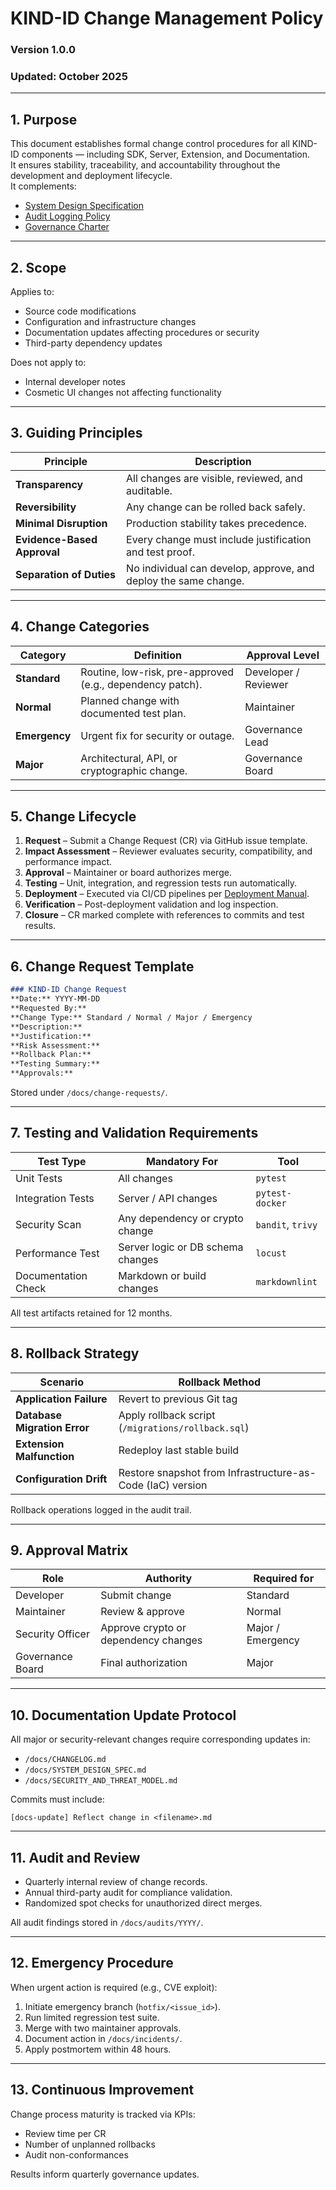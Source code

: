 # KIND-ID Change Management Policy

### Version 1.0.0  
### Updated: October 2025  

---

## 1. Purpose

This document establishes formal change control procedures for all KIND-ID components — including SDK, Server, Extension, and Documentation.  
It ensures stability, traceability, and accountability throughout the development and deployment lifecycle.  
It complements:  
- [System Design Specification](../docs/SYSTEM_DESIGN_SPEC.md)  
- [Audit Logging Policy](../docs/AUDIT_LOGGING_POLICY.md)  
- [Governance Charter](../docs/GOVERNANCE_CHARTER.md)

---

## 2. Scope

Applies to:
- Source code modifications  
- Configuration and infrastructure changes  
- Documentation updates affecting procedures or security  
- Third-party dependency updates  

Does not apply to:
- Internal developer notes  
- Cosmetic UI changes not affecting functionality  

---

## 3. Guiding Principles

| Principle | Description |
|------------|--------------|
| **Transparency** | All changes are visible, reviewed, and auditable. |
| **Reversibility** | Any change can be rolled back safely. |
| **Minimal Disruption** | Production stability takes precedence. |
| **Evidence-Based Approval** | Every change must include justification and test proof. |
| **Separation of Duties** | No individual can develop, approve, and deploy the same change. |

---

## 4. Change Categories

| Category | Definition | Approval Level |
|-----------|-------------|----------------|
| **Standard** | Routine, low-risk, pre-approved (e.g., dependency patch). | Developer / Reviewer |
| **Normal** | Planned change with documented test plan. | Maintainer |
| **Emergency** | Urgent fix for security or outage. | Governance Lead |
| **Major** | Architectural, API, or cryptographic change. | Governance Board |

---

## 5. Change Lifecycle

1. **Request** – Submit a Change Request (CR) via GitHub issue template.  
2. **Impact Assessment** – Reviewer evaluates security, compatibility, and performance impact.  
3. **Approval** – Maintainer or board authorizes merge.  
4. **Testing** – Unit, integration, and regression tests run automatically.  
5. **Deployment** – Executed via CI/CD pipelines per [Deployment Manual](../docs/DEPLOYMENT_MANUAL.md).  
6. **Verification** – Post-deployment validation and log inspection.  
7. **Closure** – CR marked complete with references to commits and test results.

---

## 6. Change Request Template

```markdown
### KIND-ID Change Request
**Date:** YYYY-MM-DD  
**Requested By:**  
**Change Type:** Standard / Normal / Major / Emergency  
**Description:**  
**Justification:**  
**Risk Assessment:**  
**Rollback Plan:**  
**Testing Summary:**  
**Approvals:**  
````

Stored under `/docs/change-requests/`.

---

## 7. Testing and Validation Requirements

| Test Type           | Mandatory For                     | Tool              |
| ------------------- | --------------------------------- | ----------------- |
| Unit Tests          | All changes                       | `pytest`          |
| Integration Tests   | Server / API changes              | `pytest-docker`   |
| Security Scan       | Any dependency or crypto change   | `bandit`, `trivy` |
| Performance Test    | Server logic or DB schema changes | `locust`          |
| Documentation Check | Markdown or build changes         | `markdownlint`    |

All test artifacts retained for 12 months.

---

## 8. Rollback Strategy

| Scenario                     | Rollback Method                                            |
| ---------------------------- | ---------------------------------------------------------- |
| **Application Failure**      | Revert to previous Git tag                                 |
| **Database Migration Error** | Apply rollback script (`/migrations/rollback.sql`)         |
| **Extension Malfunction**    | Redeploy last stable build                                 |
| **Configuration Drift**      | Restore snapshot from Infrastructure-as-Code (IaC) version |

Rollback operations logged in the audit trail.

---

## 9. Approval Matrix

| Role             | Authority                            | Required for      |
| ---------------- | ------------------------------------ | ----------------- |
| Developer        | Submit change                        | Standard          |
| Maintainer       | Review & approve                     | Normal            |
| Security Officer | Approve crypto or dependency changes | Major / Emergency |
| Governance Board | Final authorization                  | Major             |

---

## 10. Documentation Update Protocol

All major or security-relevant changes require corresponding updates in:

* `/docs/CHANGELOG.md`
* `/docs/SYSTEM_DESIGN_SPEC.md`
* `/docs/SECURITY_AND_THREAT_MODEL.md`

Commits must include:

```
[docs-update] Reflect change in <filename>.md
```

---

## 11. Audit and Review

* Quarterly internal review of change records.
* Annual third-party audit for compliance validation.
* Randomized spot checks for unauthorized direct merges.

All audit findings stored in `/docs/audits/YYYY/`.

---

## 12. Emergency Procedure

When urgent action is required (e.g., CVE exploit):

1. Initiate emergency branch (`hotfix/<issue_id>`).
2. Run limited regression test suite.
3. Merge with two maintainer approvals.
4. Document action in `/docs/incidents/`.
5. Apply postmortem within 48 hours.

---

## 13. Continuous Improvement

Change process maturity is tracked via KPIs:

* Review time per CR
* Number of unplanned rollbacks
* Audit non-conformances

Results inform quarterly governance updates.
